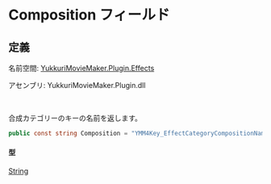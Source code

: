 # Composition フィールド

## 定義

名前空間: [YukkuriMovieMaker.Plugin.Effects](../../..)

アセンブリ: YukkuriMovieMaker.Plugin.dll

<br/>

合成カテゴリーのキーの名前を返します。

```csharp
public const string Composition = "YMM4Key_EffectCategoryCompositionName";
```

#### 型
[String](https://learn.microsoft.com/ja-jp/dotnet/api/system.string)
